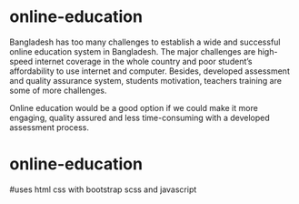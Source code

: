 # online-education
Bangladesh has too many challenges to establish a wide and successful online education 
system in Bangladesh. The major challenges are high-speed internet coverage in the whole 
country and poor student’s affordability to use internet and computer. Besides, developed
 assessment and quality assurance system, students motivation, teachers training are some
  of more challenges.

Online education would be a good option if we could make it more engaging, quality assured
and less time-consuming with a developed assessment process.
# online-education
#uses html css with bootstrap scss and javascript

